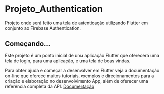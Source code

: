 # Projeto_Authentication

Projeto onde será feito uma tela de autenticação utilizando Flutter em conjunto ao Firebase Authentication.

## Começando...

Este projeto é um ponto inicial de uma aplicação Flutter que oferecerá uma tela de login, para uma aplicação, e uma tela de boas vindas.


Para obter ajuda e começar a desenvolver em Flutter veja a documentação on-line que oferece muitos tutoriais, exemplos e direcionamentos para a criação e elaboração no desenvolvimento App, além de oferecer uma referência completa da API. [Documentação](https://docs.flutter.dev/)